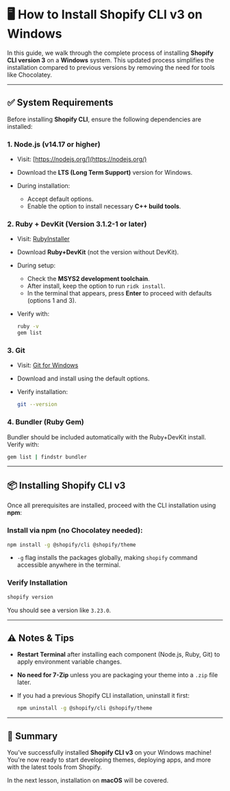 # 🖥️ How to Install Shopify CLI v3 on Windows

In this guide, we walk through the complete process of installing **Shopify CLI version 3** on a **Windows** system. This updated process simplifies the installation compared to previous versions by removing the need for tools like Chocolatey.

---

## ✅ **System Requirements**

Before installing **Shopify CLI**, ensure the following dependencies are installed:

### **1. Node.js (v14.17 or higher)**

* Visit: [https://nodejs.org/](https://nodejs.org/)
* Download the **LTS (Long Term Support)** version for Windows.
* During installation:

  * Accept default options.
  * Enable the option to install necessary **C++ build tools**.

### **2. Ruby + DevKit (Version 3.1.2-1 or later)**

* Visit: [RubyInstaller](https://rubyinstaller.org/downloads/)
* Download **Ruby+DevKit** (not the version without DevKit).
* During setup:

  * Check the **MSYS2 development toolchain**.
  * After install, keep the option to run `ridk install`.
  * In the terminal that appears, press **Enter** to proceed with defaults (options 1 and 3).
* Verify with:

  ```bash
  ruby -v
  gem list
  ```

### **3. Git**

* Visit: [Git for Windows](https://git-scm.com/)
* Download and install using the default options.
* Verify installation:

  ```bash
  git --version
  ```

### **4. Bundler (Ruby Gem)**

Bundler should be included automatically with the Ruby+DevKit install. Verify with:

```bash
gem list | findstr bundler
```

---

## 📦 **Installing Shopify CLI v3**

Once all prerequisites are installed, proceed with the CLI installation using **npm**:

### **Install via npm (no Chocolatey needed):**

```bash
npm install -g @shopify/cli @shopify/theme
```

* `-g` flag installs the packages globally, making `shopify` command accessible anywhere in the terminal.

### **Verify Installation**

```bash
shopify version
```

You should see a version like `3.23.0`.

---

## ⚠️ Notes & Tips

* **Restart Terminal** after installing each component (Node.js, Ruby, Git) to apply environment variable changes.
* **No need for 7-Zip** unless you are packaging your theme into a `.zip` file later.
* If you had a previous Shopify CLI installation, uninstall it first:

  ```bash
  npm uninstall -g @shopify/cli @shopify/theme
  ```

---

## 🎉 Summary

You’ve successfully installed **Shopify CLI v3** on your Windows machine! You're now ready to start developing themes, deploying apps, and more with the latest tools from Shopify.

In the next lesson, installation on **macOS** will be covered.
